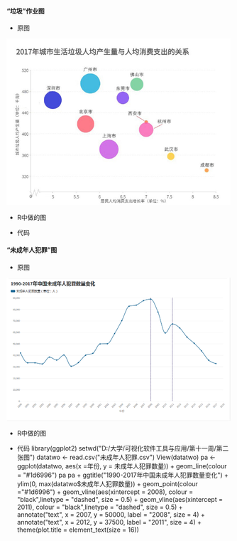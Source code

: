 #### “垃圾”作业图

- 原图

![image](https://github.com/wangsihan98/homework/blob/master/homework4-picture3.jpg)

- R中做的图


- 代码




#### “未成年人犯罪”图

- 原图

![image](https://github.com/wangsihan98/homework/blob/master/homework5-picture2.png)

- R中做的图

- 代码
library(ggplot2)
setwd("D:/大学/可视化软件工具与应用/第十一周/第二张图")
datatwo <- read.csv("未成年人犯罪.csv")
View(datatwo)
pa <- ggplot(datatwo, aes(x =年份, y = 未成年人犯罪数量)) + 
  geom_line(colour = "#1d6996")
pa
pa +
	ggtitle("1990-2017年中国未成年人犯罪数量变化") +
	ylim(0, max(datatwo$未成年人犯罪数量)) +
	geom_point(colour ="#1d6996") +
	geom_vline(aes(xintercept = 2008), colour = "black",linetype = "dashed", size = 0.5) +
	geom_vline(aes(xintercept = 2011), colour = "black",linetype = "dashed", size = 0.5) +
	annotate("text", x = 2007, y = 50000, label = "2008", size = 4) +
	annotate("text", x = 2012, y = 37500, label = "2011", size = 4) +
	theme(plot.title = element_text(size = 16))
